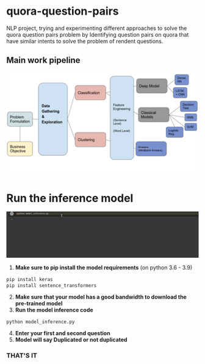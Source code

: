 # quora-question-pairs
NLP project, trying and experimenting different approaches to solve the quora question pairs problem by Identifying question pairs on quora that have similar intents to solve the problem of rendent questions.

## Main work pipeline

![alt text](/imgs/main_project_pipeline.png)

# Run the inference model

![alt text](/imgs/try_model_black_box.gif)

1. **Make sure to pip install the model requirements**
(on python 3.6 - 3.9)
```
pip install keras
pip install sentence_transformers
```
2. **Make sure that your model has a good bandwidth to download the pre-trained model**
3. **Run the model inference code**
```
python model_inference.py
```
4. **Enter your first and second question**
5. **Model will say Duplicated or not duplicated**

### THAT'S IT  

